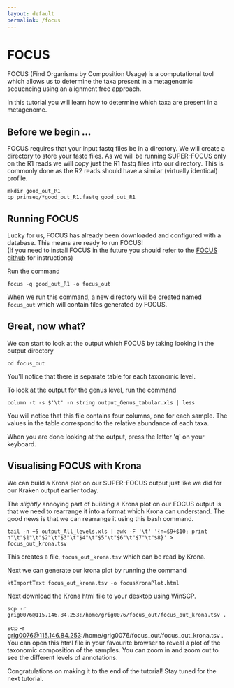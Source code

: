 ```yaml
---
layout: default
permalink: /focus
---
```


# FOCUS 
FOCUS (Find Organisms by Composition Usage) is a computational tool which allows us to determine the taxa present in a metagenomic sequencing using an alignment free approach. 

In this tutorial you will learn how to determine which taxa are present in a metagenome. 

## Before we begin ... 

FOCUS requires that your input fastq files be in a directory. We will create a directory to store your fastq files. 
As we will be running SUPER-FOCUS only on the R1 reads we will copy just the R1 fastq files into our directory. This is commonly done as the R2 reads should have a similar (virtually identical) profile. 

```
mkdir good_out_R1
cp prinseq/*good_out_R1.fastq good_out_R1
```

## Running FOCUS 

Lucky for us, FOCUS has already been downloaded and configured with a database. This means are ready to run FOCUS!\
(If you need to install FOCUS in the future you should refer to the [FOCUS github](https://github.com/metageni/FOCUS) for instructions)

Run the command 
```
focus -q good_out_R1 -o focus_out
```

When we run this command, a new directory will be created named `focus_out` which will contain files generated by FOCUS. 

## Great, now what? 

We can start to look at the output which FOCUS by taking looking in the output directory
```
cd focus_out
```
You'll notice that there is separate table for each taxonomic level. 

To look at the output for the genus level, run the command

```
column -t -s $'\t' -n string output_Genus_tabular.xls | less
```

You will notice that this file contains four columns, one for each sample. The values in the table correspond to the relative abundance of each taxa. 

When you are done looking at the output, press the letter 'q' on your keyboard. 

## Visualising FOCUS with Krona 
     
We can build a Krona plot on our SUPER-FOCUS output just like we did for our Kraken output earlier today.

The *slightly* annoying part of building a Krona plot on our FOCUS output is that we need to rearrange it into a format which Krona can understand. The good news is that we can rearrange it using this bash command. 

```
tail -n +5 output_All_levels.xls | awk -F '\t' '{n=$9+$10; print n"\t"$1"\t"$2"\t"$3"\t"$4"\t"$5"\t"$6"\t"$7"\t"$8}' > focus_out_krona.tsv
``` 

This creates a file, `focus_out_krona.tsv` which can be read by Krona.

Next we can generate our krona plot by running the command

```
ktImportText focus_out_krona.tsv -o focusKronaPlot.html
```

Next download the Krona html file to your desktop using WinSCP. 
```
scp -r grig0076@115.146.84.253:/home/grig0076/focus_out/focus_out_krona.tsv .
```

scp -r grig0076@115.146.84.253:/home/grig0076/focus_out/focus_out_krona.tsv .
You can open this html file in your favourite browser to reveal a plot of the taxonomic composition of the samples. You can zoom in and zoom out to see the different levels of annotations. 

Congratulations on making it to the end of the tutorial! Stay tuned for the next tutorial. 

